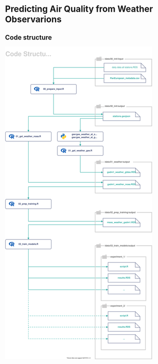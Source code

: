 # Predicting Air Quality from Weather Observarions



## Code structure
![Alt text](./doc/architecture.svg)

